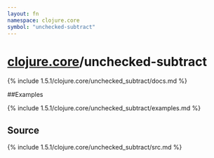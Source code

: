 ```yaml
---
layout: fn
namespace: clojure.core
symbol: "unchecked-subtract"
---
```


# [clojure.core](../)/unchecked-subtract

{% include 1.5.1/clojure.core/unchecked_subtract/docs.md %}

##Examples

{% include 1.5.1/clojure.core/unchecked_subtract/examples.md %}
## Source
{% include 1.5.1/clojure.core/unchecked_subtract/src.md %}

